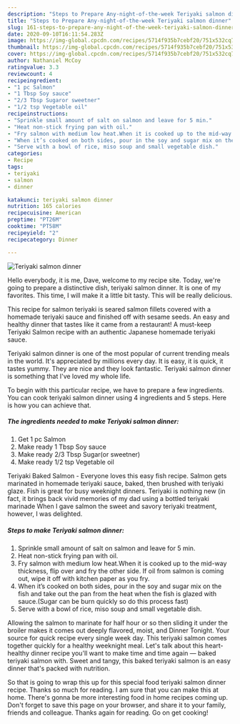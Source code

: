 ```yaml
---
description: "Steps to Prepare Any-night-of-the-week Teriyaki salmon dinner"
title: "Steps to Prepare Any-night-of-the-week Teriyaki salmon dinner"
slug: 161-steps-to-prepare-any-night-of-the-week-teriyaki-salmon-dinner
date: 2020-09-10T16:11:54.283Z
image: https://img-global.cpcdn.com/recipes/5714f935b7cebf20/751x532cq70/teriyaki-salmon-dinner-recipe-main-photo.jpg
thumbnail: https://img-global.cpcdn.com/recipes/5714f935b7cebf20/751x532cq70/teriyaki-salmon-dinner-recipe-main-photo.jpg
cover: https://img-global.cpcdn.com/recipes/5714f935b7cebf20/751x532cq70/teriyaki-salmon-dinner-recipe-main-photo.jpg
author: Nathaniel McCoy
ratingvalue: 3.3
reviewcount: 4
recipeingredient:
- "1 pc Salmon"
- "1 Tbsp Soy sauce"
- "2/3 Tbsp Sugaror sweetner"
- "1/2 tsp Vegetable oil"
recipeinstructions:
- "Sprinkle small amount of salt on salmon and leave for 5 min."
- "Heat non-stick frying pan with oil."
- "Fry salmon with medium low heat.When it is cooked up to the mid-way thickness, flip over and fry the other side. If oil from salmon is coming out, wipe it off with kitchen paper as you fry."
- "When it’s cooked on both sides, pour in the soy and sugar mix on the fish and take out the pan from the heat when the fish is glazed with sauce.(Sugar can be burn quickly so do this process fast)"
- "Serve with a bowl of rice, miso soup and small vegetable dish."
categories:
- Recipe
tags:
- teriyaki
- salmon
- dinner

katakunci: teriyaki salmon dinner 
nutrition: 165 calories
recipecuisine: American
preptime: "PT26M"
cooktime: "PT58M"
recipeyield: "2"
recipecategory: Dinner

---
```



![Teriyaki salmon dinner](https://img-global.cpcdn.com/recipes/5714f935b7cebf20/751x532cq70/teriyaki-salmon-dinner-recipe-main-photo.jpg)

Hello everybody, it is me, Dave, welcome to my recipe site. Today, we're going to prepare a distinctive dish, teriyaki salmon dinner. It is one of my favorites. This time, I will make it a little bit tasty. This will be really delicious.

This recipe for salmon teriyaki is seared salmon fillets covered with a homemade teriyaki sauce and finished off with sesame seeds. An easy and healthy dinner that tastes like it came from a restaurant! A must-keep Teriyaki Salmon recipe with an authentic Japanese homemade teriyaki sauce.

Teriyaki salmon dinner is one of the most popular of current trending meals in the world. It's appreciated by millions every day. It is easy, it is quick, it tastes yummy. They are nice and they look fantastic. Teriyaki salmon dinner is something that I've loved my whole life.


To begin with this particular recipe, we have to prepare a few ingredients. You can cook teriyaki salmon dinner using 4 ingredients and 5 steps. Here is how you can achieve that.

<!--inarticleads1-->

##### The ingredients needed to make Teriyaki salmon dinner:

1. Get 1 pc Salmon
1. Make ready 1 Tbsp Soy sauce
1. Make ready 2/3 Tbsp Sugar(or sweetner)
1. Make ready 1/2 tsp Vegetable oil


Teriyaki Baked Salmon - Everyone loves this easy fish recipe. Salmon gets marinated in homemade teriyaki sauce, baked, then brushed with teriyaki glaze. Fish is great for busy weeknight dinners. Teriyaki is nothing new (in fact, it brings back vivid memories of my dad using a bottled teriyaki marinade When I gave salmon the sweet and savory teriyaki treatment, however, I was delighted. 

<!--inarticleads2-->

##### Steps to make Teriyaki salmon dinner:

1. Sprinkle small amount of salt on salmon and leave for 5 min.
1. Heat non-stick frying pan with oil.
1. Fry salmon with medium low heat.When it is cooked up to the mid-way thickness, flip over and fry the other side. If oil from salmon is coming out, wipe it off with kitchen paper as you fry.
1. When it’s cooked on both sides, pour in the soy and sugar mix on the fish and take out the pan from the heat when the fish is glazed with sauce.(Sugar can be burn quickly so do this process fast)
1. Serve with a bowl of rice, miso soup and small vegetable dish.


Allowing the salmon to marinate for half hour or so then sliding it under the broiler makes it comes out deeply flavored, moist, and Dinner Tonight. Your source for quick recipe every single week day. This teriyaki salmon comes together quickly for a healthy weeknight meal. Let&#39;s talk about this heart-healthy dinner recipe you&#39;ll want to make time and time again — baked teriyaki salmon with. Sweet and tangy, this baked teriyaki salmon is an easy dinner that&#39;s packed with nutrition. 

So that is going to wrap this up for this special food teriyaki salmon dinner recipe. Thanks so much for reading. I am sure that you can make this at home. There's gonna be more interesting food in home recipes coming up. Don't forget to save this page on your browser, and share it to your family, friends and colleague. Thanks again for reading. Go on get cooking!
